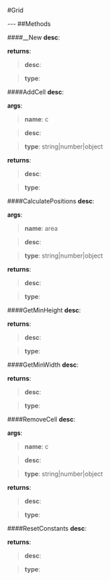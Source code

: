 #Grid
<figure markdown="1">

</figure>
---
##Methods

####__New
**desc**: 

**returns**:

> **desc**: 

> **type**: 

####AddCell
**desc**: 

**args**:

> **name**: c

> **desc**: 

> **type**: string|number|object

**returns**:

> **desc**: 

> **type**: 

####CalculatePositions
**desc**: 

**args**:

> **name**: area

> **desc**: 

> **type**: string|number|object

**returns**:

> **desc**: 

> **type**: 

####GetMinHeight
**desc**: 

**returns**:

> **desc**: 

> **type**: 

####GetMinWidth
**desc**: 

**returns**:

> **desc**: 

> **type**: 

####RemoveCell
**desc**: 

**args**:

> **name**: c

> **desc**: 

> **type**: string|number|object

**returns**:

> **desc**: 

> **type**: 

####ResetConstants
**desc**: 

**returns**:

> **desc**: 

> **type**: 


